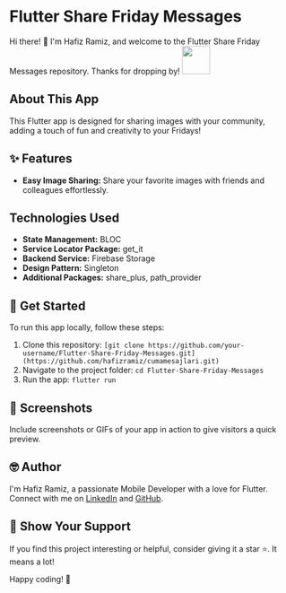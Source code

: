 # Flutter Share Friday Messages

Hi there! 👋 I'm Hafiz Ramiz, and welcome to the Flutter Share Friday Messages repository. Thanks for dropping by! <img src="https://user-images.githubusercontent.com/102408138/181803992-c16d979a-e758-425b-8561-45bdf4fd04ec.gif" width="50" height="50" />

## About This App

This Flutter app is designed for sharing images with your community, adding a touch of fun and creativity to your Fridays!

## ✨ Features

- **Easy Image Sharing:** Share your favorite images with friends and colleagues effortlessly.

## Technologies Used

- **State Management:** BLOC
- **Service Locator Package:** get_it
- **Backend Service:** Firebase Storage
- **Design Pattern:** Singleton
- **Additional Packages:** share_plus, path_provider

## 🚀 Get Started

To run this app locally, follow these steps:

1. Clone this repository: `[git clone https://github.com/your-username/Flutter-Share-Friday-Messages.git](https://github.com/hafizramiz/cumamesajlari.git)`
2. Navigate to the project folder: `cd Flutter-Share-Friday-Messages`
3. Run the app: `flutter run`

## 📸 Screenshots

Include screenshots or GIFs of your app in action to give visitors a quick preview.

## 🤓 Author

I'm Hafiz Ramiz, a passionate Mobile Developer with a love for Flutter. Connect with me on [LinkedIn](your-linkedin-profile) and [GitHub](https://github.com/your-username).

## 🌟 Show Your Support

If you find this project interesting or helpful, consider giving it a star ⭐️. It means a lot!

Happy coding! 🚀
